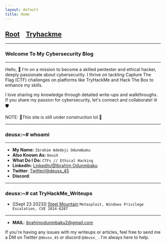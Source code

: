 ```yaml
---
layout: default
title: Home
---
```


<h2 class="mume-header" id="mainindexhtml-nbspnbsp-contactcontacthtml"><a href="./index.html">Root</a>&#xA0;&#xA0;&#xA0; <a href="/Posts/TryHackMe_Writeups/index.html">Tryhackme</a>&#xA0;&#xA0;&#xA0;</h2>

* * *
### Welcome To My Cybersecurity Blog
* * *

Hello, 👋 I'm on a mission to become a skilled pentester and ethical hacker, deeply passionate about cybersecurity. I thrive on tackling Capture The Flag (CTF) challenges on platforms like TryHackMe and Hack The Box to enhance my skills.

I love sharing my knowledge through detailed write-ups and walkthroughs. If you share my passion for cybersecurity, let's connect and collaborate! 🌐🛡️

NOTE: 🚧This site is still under construction lol 🚧
* * *
### deusx:~# whoami
* * *

- **My Name:** `Ibrahim Adedeji Odunmbaku`
- **Also Known As:** `DeusX`
- **What Do I Do:** `CTFs // Ethical Hacking`
- **LinkedIn:** [LinkedIn/@Ibrahim Odunmbaku](https://www.linkedin.com/in/ibrahim-odunmbaku-8639a811b/)
- **Twitter**: [Twitter/@deusx_45](https://twitter.com/deusx_45)
- **Discord**: 

* * *
### **deusx:~# cat TryHackMe_Writeups**
- [[Sept 23 2023]] [Steel Mountain](https://deusx7.github.io/Posts/TryHackMe_Writeups/Writeups/Steel_Mountain/Steel_Mountain.html) `Metasploit, Windows Privilege Escalation, CVE 2014-6287`
* * *

- **MAIL**: ibrahimodunmbaku2@gmail.com

If you're having any issues with my writeups or articles, feel free to send me a DM on Twitter `@deusx_45` or discord `@deusx_` . I'm always here to help.
